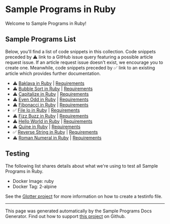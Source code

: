 # Sample Programs in Ruby

Welcome to Sample Programs in Ruby!

## Sample Programs List

Below, you'll find a list of code snippets in this collection. Code snippets preceded by :warning: link to a GitHub issue query featuring a possible article request issue. If an article request issue doesn't exist, we encourage you to create one. Meanwhile, code snippets preceded by :white_check_mark: link to an existing article which provides further documentation.

- :warning: [Baklava in Ruby](https://github.com//TheRenegadeCoder/sample-programs-website/issues?utf8=%E2%9C%93&q=is%3Aissue+is%3Aopen+baklava+ruby) | [Requirements](https://sample-programs.therenegadecoder.com/projects/baklava)
- :warning: [Bubble Sort in Ruby](https://github.com//TheRenegadeCoder/sample-programs-website/issues?utf8=%E2%9C%93&q=is%3Aissue+is%3Aopen+bubble+sort+ruby) | [Requirements](https://sample-programs.therenegadecoder.com/projects/bubble-sort)
- :warning: [Capitalize in Ruby](https://github.com//TheRenegadeCoder/sample-programs-website/issues?utf8=%E2%9C%93&q=is%3Aissue+is%3Aopen+capitalize+ruby) | [Requirements](https://sample-programs.therenegadecoder.com/projects/capitalize)
- :warning: [Even Odd in Ruby](https://github.com//TheRenegadeCoder/sample-programs-website/issues?utf8=%E2%9C%93&q=is%3Aissue+is%3Aopen+even+odd+ruby) | [Requirements](https://sample-programs.therenegadecoder.com/projects/even-odd)
- :warning: [Fibonacci in Ruby](https://github.com//TheRenegadeCoder/sample-programs-website/issues?utf8=%E2%9C%93&q=is%3Aissue+is%3Aopen+fibonacci+ruby) | [Requirements](https://sample-programs.therenegadecoder.com/projects/fibonacci)
- :white_check_mark: [File Io in Ruby](https://sample-programs.therenegadecoder.com/projects/file-io/ruby) | [Requirements](https://sample-programs.therenegadecoder.com/projects/file-io)
- :warning: [Fizz Buzz in Ruby](https://github.com//TheRenegadeCoder/sample-programs-website/issues?utf8=%E2%9C%93&q=is%3Aissue+is%3Aopen+fizz+buzz+ruby) | [Requirements](https://sample-programs.therenegadecoder.com/projects/fizz-buzz)
- :warning: [Hello World in Ruby](https://github.com//TheRenegadeCoder/sample-programs-website/issues?utf8=%E2%9C%93&q=is%3Aissue+is%3Aopen+hello+world+ruby) | [Requirements](https://sample-programs.therenegadecoder.com/projects/hello-world)
- :warning: [Quine in Ruby](https://github.com//TheRenegadeCoder/sample-programs-website/issues?utf8=%E2%9C%93&q=is%3Aissue+is%3Aopen+quine+ruby) | [Requirements](https://sample-programs.therenegadecoder.com/projects/quine)
- :white_check_mark: [Reverse String in Ruby](https://sample-programs.therenegadecoder.com/projects/reverse-string/ruby) | [Requirements](https://sample-programs.therenegadecoder.com/projects/reverse-string)
- :warning: [Roman Numeral in Ruby](https://github.com//TheRenegadeCoder/sample-programs-website/issues?utf8=%E2%9C%93&q=is%3Aissue+is%3Aopen+roman+numeral+ruby) | [Requirements](https://sample-programs.therenegadecoder.com/projects/roman-numeral)

## Testing

The following list shares details about what we're using to test all Sample Programs in Ruby.

- Docker Image: ruby
- Docker Tag: 2-alpine

See the [Glotter project](https://github.com/auroq/glotter) for more information on how to create a testinfo file.

---

This page was generated automatically by the Sample Programs Docs Generator. Find out how to support [this project](https://github.com/TheRenegadeCoder/sample-programs-docs-generator) on Github.